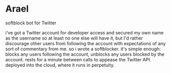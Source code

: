 # Arael
softblock bot for Twitter

i've got a Twitter account for developer access and secured my own name as the username so at least no one else will have it, but I'd rather discourage other users from following the account with expectations of any sort of commentary from me. so i wrote a softblocker. it's simple enough: blocks any users following the account, unblocks any users blocked by the account. rests for a minute between calls to appease the Twitter API. deployed into the cloud, where it runs in perpetuity.
